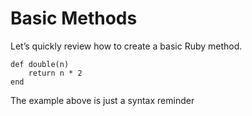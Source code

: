 # Basic Methods

Let’s quickly review how to create a basic Ruby method.

    def double(n)
        return n * 2
    end

The example above is just a syntax reminder
